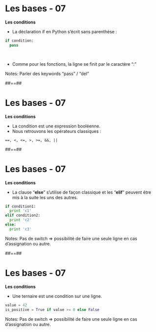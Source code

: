 <!-- .slide: class="with-code" -->

# Les bases - 07

**Les conditions**

* La déclaration if en Python s’écrit sans parenthèse :

```python
if condition:
  pass
```

<!-- .element: class="big-code" -->

<br>

* Comme pour les fonctions, la ligne se finit par le caractère “:”

Notes:
Parler des keywords “pass” / “del”

##==##
<!-- .slide: -->

# Les bases - 07

**Les conditions**

* La condition est une expression booléenne.
* Nous retrouvons les opérateurs classiques :

`==, <, <=, >, >=, &&, ||`

##==##
<!-- .slide: class="with-code" -->

# Les bases - 07

**Les conditions**

* La clause “**else**” s’utilise de façon classique et les “**elif**” peuvent être mis à la suite les uns des autres.

```python
if condition1:
  print 'c1'
elif condition2:
  print 'c2'
else:
  print 'c3'
```

<!-- .element: class="big-code" -->

Notes:
Pas de switch => possibilité de faire une seule ligne en cas d’assignation ou autre.

##==##
<!-- .slide: class="with-code" -->

# Les bases - 07

**Les conditions**

* Une ternaire est une condition sur une ligne.

```python
value = 42
is_positive = True if value >= 0 else False
```

<!-- .element: class="big-code" -->

Notes:
Pas de switch => possibilité de faire une seule ligne en cas d’assignation ou autre.
